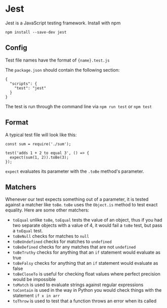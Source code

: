 # Jest

Jest is a JavaScript testing framework. Install with npm

`npm install --save-dev jest`

## Config

Test file names have the format of `{name}.test.js`

The `package.json` should contain the following section:

```
{
  "scripts": {
    "test": "jest"
  }
}
```

The test is run through the command line via `npm run test` or `npm test`

## Format

A typical test file will look like this:

```
const sum = require('./sum');

test('adds 1 + 2 to equal 3', () => {
  expect(sum(1, 2)).toBe(3);
});
```

`expect` evaluates its parameter with the `.toBe` method's parameter.

## Matchers

Whenever our test expects something out of a parameter, it is tested against a matcher like `toBe`. `toBe` uses the `Object.is` method to test exact equality. Here are some other matchers:

- `toEqual` unlike `toBe`, `toEqual` tests the value of an object, thus if you had two separate objects with a value of 4, it would fail a `toBe` test, but pass a `toEqual` test.
- `toBeNull` checks for matches to `null`
- `toBeUndefined` checks for matches to `undefined`
- `toBeDefined` checks for any matches that are not `undefined`
- `toBeTruthy` checks for anything that an `if` statement would evaluate as true
- `toBeFalsy` checks for anything that an `if` statement would evaluate as false
- `toBeCloseTo` is useful for checking float values where perfect precision would be impossible
- `toMatch` is used to evaluate strings against regular expressions
- `toContain` is used in the way in Python you would check things with the statement `if x in arr`
- `toThrow` is used to test that a function throws an error when its called
